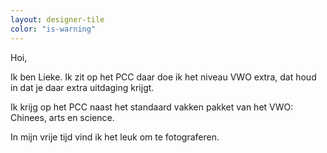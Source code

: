 ```yaml
---
layout: designer-tile
color: "is-warning"
---
```

  Hoi,

  Ik ben Lieke. Ik zit op het PCC daar doe ik het niveau VWO extra, dat houd in dat je daar extra uitdaging krijgt. 
  
  Ik krijg op het PCC naast het standaard vakken pakket van het VWO: Chinees, arts en science. 
  
  In mijn vrije tijd vind ik het leuk om te fotograferen.